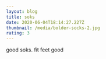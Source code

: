 ```yaml
---
layout: blog
title: soks
date: 2020-06-04T18:14:27.227Z
thumbnail: /media/bolder-socks-2.jpg
rating: 3
---
```

good soks. fit feet good